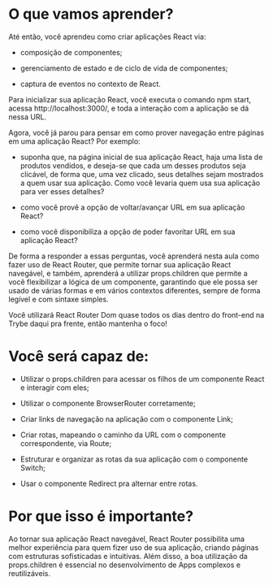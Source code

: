 # O que vamos aprender?
Até então, você aprendeu como criar aplicações React via:
  * composição de componentes;

  * gerenciamento de estado e de ciclo de vida de componentes;

  * captura de eventos no contexto de React.

Para inicializar sua aplicação React, você executa o comando npm start, acessa http://localhost:3000/, e toda a interação com a aplicação se dá nessa URL.

Agora, você já parou para pensar em como prover navegação entre páginas em uma aplicação React? Por exemplo:
  * suponha que, na página inicial de sua aplicação React, haja uma lista de produtos vendidos, e deseja-se que cada um desses produtos seja clicável, de forma que, uma vez clicado, seus detalhes sejam mostrados a quem usar sua aplicação. Como você levaria quem usa sua aplicação para ver esses detalhes?

  * como você provê a opção de voltar/avançar URL em sua aplicação React?

  * como você disponibiliza a opção de poder favoritar URL em sua aplicação React?

De forma a responder a essas perguntas, você aprenderá nesta aula como fazer uso de React Router, que permite tornar sua aplicação React navegável, e também, aprenderá a utilizar props.children que permite a você flexibilizar a lógica de um componente, garantindo que ele possa ser usado de várias formas e em vários contextos diferentes, sempre de forma legível e com sintaxe simples.

Você utilizará React Router Dom quase todos os dias dentro do front-end na Trybe daqui pra frente, então mantenha o foco!

# Você será capaz de:
- Utilizar o props.children para acessar os filhos de um componente React e interagir com eles;

- Utilizar o componente BrowserRouter corretamente;

- Criar links de navegação na aplicação com o componente Link;

- Criar rotas, mapeando o caminho da URL com o componente correspondente, via Route;

- Estruturar e organizar as rotas da sua aplicação com o componente Switch;

- Usar o componente Redirect pra alternar entre rotas.

# Por que isso é importante?
Ao tornar sua aplicação React navegável, React Router possibilita uma melhor experiência para quem fizer uso de sua aplicação, criando páginas com estruturas sofisticadas e intuitivas. Além disso, a boa utilização da props.children é essencial no desenvolvimento de Apps complexos e reutilizáveis.
